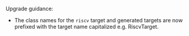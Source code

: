 Upgrade guidance:
* The class names for the `riscv` target and generated targets are now prefixed
  with the target name capitalized e.g. RiscvTarget.
